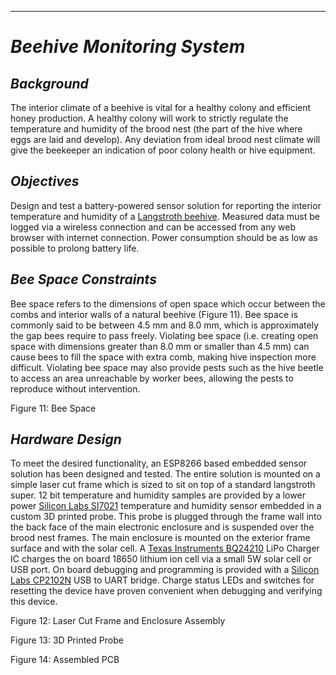 ---
# *Beehive Monitoring System*

## *Background*

The interior climate of a beehive is vital for a healthy colony and efficient
honey production. A healthy colony will work to strictly regulate the
temperature and humidity of the brood nest (the part of the hive where eggs are
laid and develop). Any deviation from ideal brood nest climate will give the
beekeeper an indication of poor colony health or hive equipment.

## *Objectives*

Design and test a battery-powered sensor solution for reporting the interior
temperature and humidity of a [Langstroth
beehive](https://en.wikipedia.org/wiki/Langstroth_hive). Measured data must be
logged via a wireless connection and can be accessed from any web browser with
internet connection. Power consumption should be as low as possible to prolong
battery life.

## *Bee Space Constraints*

Bee space refers to the dimensions of open space which occur between the combs
and interior walls of a natural beehive (Figure 11). Bee space is commonly said
to be between 4.5 mm and 8.0 mm, which is approximately the gap bees require to
pass freely. Violating bee space (i.e. creating open space with dimensions
greater than 8.0 mm or smaller than 4.5 mm) can cause bees to fill the space
with extra comb, making hive inspection more difficult. Violating bee space may
also provide pests such as the hive beetle to access an area unreachable by
worker bees, allowing the pests to reproduce without intervention.

Figure 11: Bee Space

## *Hardware Design*

To meet the desired functionality, an ESP8266 based embedded sensor solution has
been designed and tested. The entire solution is mounted on a simple laser cut
frame which is sized to sit on top of a standard langstroth super. 12 bit
temperature and humidity samples are provided by a lower power [Silicon Labs
SI7021](https://www.silabs.com/sensors/humidity/si7006-13-20-21-34/device.si7021-a20-gm)
temperature and humidity sensor embedded in a custom 3D printed probe. This
probe is plugged through the frame wall into the back face of the main
electronic enclosure and is suspended over the brood nest frames. The main
enclosure is mounted on the exterior frame surface and with the solar cell. A
[Texas Instruments BQ24210](http://www.ti.com/product/BQ24210) LiPo Charger IC
charges the on board 18650 lithium ion cell via a small 5W solar cell or USB
port. On board debugging and programming is provided with a [Silicon Labs
CP2102N](https://www.silabs.com/interface/usb-bridges/usbxpress) USB to UART
bridge. Charge status LEDs and switches for resetting the device have proven
convenient when debugging and verifying this device.

Figure 12: Laser Cut Frame and Enclosure Assembly

Figure 13: 3D Printed Probe

Figure 14: Assembled PCB

